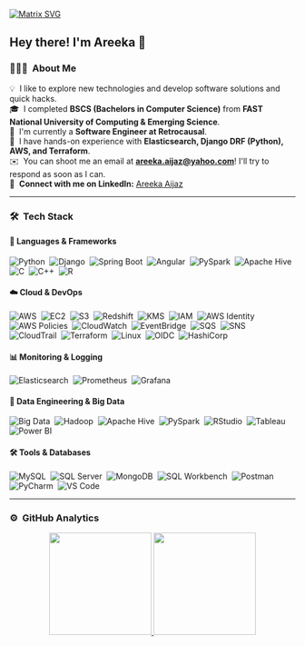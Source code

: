 [![Matrix SVG](https://raw.githubusercontent.com/rodrigograca31/rodrigograca31/master/matrix.svg)](https://www.youtube.com/watch?v=SDkAGkd4NLc) 

<h2>Hey there! I'm Areeka 👋</h2>

### 👨🏻‍💻 &nbsp;About Me

💡 &nbsp;I like to explore new technologies and develop software solutions and quick hacks.\
🎓 &nbsp;I completed **BSCS (Bachelors in Computer Science)** from **FAST National University of Computing & Emerging Science**.\
💼 &nbsp;I'm currently a **Software Engineer at Retrocausal**.\
🚀 &nbsp;I have hands-on experience with **Elasticsearch, Django DRF (Python), AWS, and Terraform**.\
✉️ &nbsp;You can shoot me an email at **areeka.aijaz@yahoo.com**! I'll try to respond as soon as I can.\
🔗 &nbsp;**Connect with me on LinkedIn:** [Areeka Aijaz](https://www.linkedin.com/in/areeka-aijaz-5595a5185/)

---

### 🛠 &nbsp;Tech Stack

#### 🚀 Languages & Frameworks
![Python](https://img.shields.io/badge/-Python-05122A?style=flat&logo=python)&nbsp;
![Django](https://img.shields.io/badge/-Django-05122A?style=flat&logo=django)&nbsp;
![Spring Boot](https://img.shields.io/badge/-Spring%20Boot-05122A?style=flat&logo=spring)&nbsp;
![Angular](https://img.shields.io/badge/-Angular-05122A?style=flat&logo=angular)&nbsp;
![PySpark](https://img.shields.io/badge/-PySpark-05122A?style=flat&logo=apache-spark)&nbsp;
![Apache Hive](https://img.shields.io/badge/-Hive-05122A?style=flat&logo=apache-hive)&nbsp;
![C](https://img.shields.io/badge/-C-05122A?style=flat&logo=C&logoColor=A8B9CC)&nbsp;
![C++](https://img.shields.io/badge/-C++-05122A?style=flat&logo=C%2B%2B&logoColor=00599C)&nbsp;
![R](https://img.shields.io/badge/-R-05122A?style=flat&logo=r&logoColor=276DC3)

#### ☁️ Cloud & DevOps
![AWS](https://img.shields.io/badge/-AWS-05122A?style=flat&logo=amazonaws)&nbsp;
![EC2](https://img.shields.io/badge/-EC2-05122A?style=flat&logo=amazon-ec2)&nbsp;
![S3](https://img.shields.io/badge/-S3-05122A?style=flat&logo=amazon-s3)&nbsp;
![Redshift](https://img.shields.io/badge/-Redshift-05122A?style=flat&logo=amazon-redshift)&nbsp;
![KMS](https://img.shields.io/badge/-KMS-05122A?style=flat&logo=amazonaws)&nbsp;
![IAM](https://img.shields.io/badge/-IAM-05122A?style=flat&logo=amazonaws)&nbsp;
![AWS Identity](https://img.shields.io/badge/-AWS%20Identity-05122A?style=flat&logo=amazonaws)&nbsp;
![AWS Policies](https://img.shields.io/badge/-AWS%20Policies-05122A?style=flat&logo=amazonaws)&nbsp;
![CloudWatch](https://img.shields.io/badge/-CloudWatch-05122A?style=flat&logo=amazon-cloudwatch)&nbsp;
![EventBridge](https://img.shields.io/badge/-EventBridge-05122A?style=flat&logo=amazon-eventbridge)&nbsp;
![SQS](https://img.shields.io/badge/-SQS-05122A?style=flat&logo=amazon-sqs)&nbsp;
![SNS](https://img.shields.io/badge/-SNS-05122A?style=flat&logo=amazon-sns)&nbsp;
![CloudTrail](https://img.shields.io/badge/-CloudTrail-05122A?style=flat&logo=amazon-cloudtrail)&nbsp;
![Terraform](https://img.shields.io/badge/-Terraform-05122A?style=flat&logo=terraform)&nbsp;
![Linux](https://img.shields.io/badge/-Linux-05122A?style=flat&logo=linux)&nbsp;
![OIDC](https://img.shields.io/badge/-OIDC-05122A?style=flat&logo=openid-connect)&nbsp;
![HashiCorp](https://img.shields.io/badge/-HashiCorp-05122A?style=flat&logo=hashicorp)&nbsp;

#### 📊 Monitoring & Logging
![Elasticsearch](https://img.shields.io/badge/-Elasticsearch-05122A?style=flat&logo=elasticsearch)&nbsp;
![Prometheus](https://img.shields.io/badge/-Prometheus-05122A?style=flat&logo=prometheus)&nbsp;
![Grafana](https://img.shields.io/badge/-Grafana-05122A?style=flat&logo=grafana)&nbsp;

#### 📂 Data Engineering & Big Data
![Big Data](https://img.shields.io/badge/-Big%20Data-05122A?style=flat&logo=databricks)&nbsp;
![Hadoop](https://img.shields.io/badge/-Hadoop-05122A?style=flat&logo=apache-hadoop)&nbsp;
![Apache Hive](https://img.shields.io/badge/-Hive-05122A?style=flat&logo=apache-hive)&nbsp;
![PySpark](https://img.shields.io/badge/-PySpark-05122A?style=flat&logo=apache-spark)&nbsp;
![RStudio](https://img.shields.io/badge/-RStudio-05122A?style=flat&logo=rstudio)&nbsp;
![Tableau](https://img.shields.io/badge/-Tableau-05122A?style=flat&logo=tableau)&nbsp;
![Power BI](https://img.shields.io/badge/-Power%20BI-05122A?style=flat&logo=power-bi)&nbsp;

#### 🛠 Tools & Databases
![MySQL](https://img.shields.io/badge/-MySQL-05122A?style=flat&logo=mysql)&nbsp;
![SQL Server](https://img.shields.io/badge/-SQL%20Server-05122A?style=flat&logo=microsoft-sql-server)&nbsp;
![MongoDB](https://img.shields.io/badge/-MongoDB-05122A?style=flat&logo=mongodb)&nbsp;
![SQL Workbench](https://img.shields.io/badge/-SQL%20Workbench-05122A?style=flat&logo=mysql)&nbsp;
![Postman](https://img.shields.io/badge/-Postman-05122A?style=flat&logo=postman)&nbsp;
![PyCharm](https://img.shields.io/badge/-PyCharm-05122A?style=flat&logo=pycharm)&nbsp;
![VS Code](https://img.shields.io/badge/-VS%20Code-05122A?style=flat&logo=visual-studio-code)&nbsp;

---

### ⚙️ &nbsp;GitHub Analytics
<p align="center">
<a href="https://github.com/areekaaijaz123">
  <img height="180em" src="https://github-readme-stats-eight-theta.vercel.app/api?username=areekaaijaz123&show_icons=true&theme=algolia&include_all_commits=true&count_private=true"/>
  <img height="180em" src="https://github-readme-stats.vercel.app/api/top-langs/?username=areekaaijaz123&layout=compact&theme=algolia"/>
</a>
</p>
